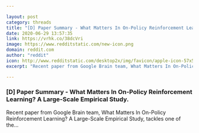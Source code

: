 ```yaml
---

layout: post
category: threads
title: "[D] Paper Summary - What Matters In On-Policy Reinforcement Learning? A Large-Scale Empirical Study."
date: 2020-06-29 13:57:35
link: https://vrhk.co/38dcVri
image: https://www.redditstatic.com/new-icon.png
domain: reddit.com
author: "reddit"
icon: http://www.redditstatic.com/desktop2x/img/favicon/apple-icon-57x57.png
excerpt: "Recent paper from Google Brain team, What Matters In On-Policy Reinforcement Learning? A Large-Scale Empirical Study, tackles one of the..."

---
```


### [D] Paper Summary - What Matters In On-Policy Reinforcement Learning? A Large-Scale Empirical Study.

Recent paper from Google Brain team, What Matters In On-Policy Reinforcement Learning? A Large-Scale Empirical Study, tackles one of the...